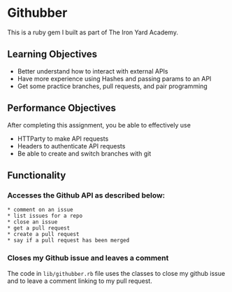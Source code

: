 # Githubber

This is a ruby gem I built as part of The Iron Yard Academy.

## Learning Objectives

* Better understand how to interact with external APIs
* Have more experience using Hashes and passing params to an API
* Get some practice branches, pull requests, and pair programming

## Performance Objectives

After completing this assignment, you be able to effectively use

* HTTParty to make API requests
* Headers to authenticate API requests
* Be able to create and switch branches with git

## Functionality

### Accesses the Github API as described below:

```
* comment on an issue
* list issues for a repo
* close an issue
* get a pull request
* create a pull request
* say if a pull request has been merged
```

### Closes my Github issue and leaves a comment

The code in `lib/githubber.rb` file uses the classes to close my github issue and to leave a comment linking to my pull request.
